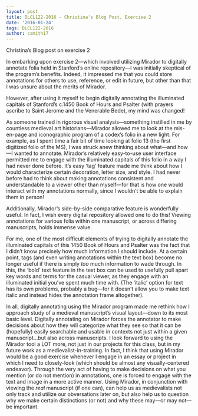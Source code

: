 ```yaml
---
layout: post
title: DLCL122-2016 - Christina's Blog Post, Exercise 2
date: '2016-01-24'
tags: DLCL122-2016
author: csmith17
---
```

Christina’s Blog post on exercise 2

In embarking upon exercise 2—which involved utilizing Mirador to digitally annotate folia held in Stanford’s online repository—I was initially skeptical of the program’s benefits.  Indeed, it impressed me that you could store annotations for others to use, reference, or edit in future, but other than that I was unsure about the merits of Mirador.  

However, after using it myself to begin digitally annotating the illuminated capitals of Stanford’s c.1450 Book of Hours and Psalter (with prayers ascribe to Saint Jerome and the Venerable Bede), my mind was changed!  

As someone trained in rigorous visual analysis—something instilled in me by countless medieval art historians—Mirador allowed me to look at the mis-en-page and iconographic program of a codex’s folio in a new light.  For example, as I spent time a fair bit of time looking at folio 13 (the first digitized folio of the MS), I was struck anew thinking about what—and how—I wanted to annotate.  Mirador’s relatively easy-to-use user interface permitted me to engage with the illuminated capitals of this folio in a way I had never done before.  It’s easy ‘tag’ feature made me think about how I would characterize certain decoration, letter size, and style.  I had never before had to think about making annotations consistent and understandable to a viewer other than myself—for that is how one would interact with my annotations normally, since I wouldn’t be able to explain them in person!  

Additionally, Mirador’s side-by-side comparative feature is wonderfully useful.  In fact, I wish every digital repository allowed one to do this! Viewing annotations for various folia within one manuscript, or across differing manuscripts, holds immense value.  

For me, one of the most difficult elements of trying to digitally annotate the illuminated capitals of this 1450 Book of Hours and Psalter was the fact that I didn’t know precisely how much information I should include.  At a certain point, tags (and even writing annotations within the text box) become no longer useful if there is simply *too* much information to wade through.  In this, the ‘bold’ text feature in the text box can be used to usefully pull apart key words and terms for the casual viewer, as they engage with an illuminated initial you’ve spent much time with.  (The ‘italic’ option for text has its own problems, probably a bug—for it doesn’t allow you to make text italic and instead hides the annotation frame altogether).

In all, digitally annotating using the Mirador program made me rethink how I approach study of a medieval manuscript’s visual layout—down to its most basic level.  Digitally annotating on Mirador forces the annotator to make decisions about how they will categorize what they see so that it can be (hopefully) easily searchable and usable in contexts not just within a given manuscript…but also across manuscripts.  I look forward to using the Mirador tool a LOT more, not just in our projects for this class, but in my future work as a medievalist-in-training.  In fact, I think that using Mirador would be a good exercise whenever I engage in an essay or project in which I need to closely-look (which should be almost any visually-centered endeavor).  Through the very act of having to make decisions on what you mention (or do not mention) in annotations, one is forced to engage with the text and image in a more active manner.  Using Mirador, in conjunction with viewing the *real* manuscript (if one can), can help us as medievalists not only track and utilize our obversations later on, but also help us to question why we make certain distinctions (or not) and why these may—or may not—be important.
